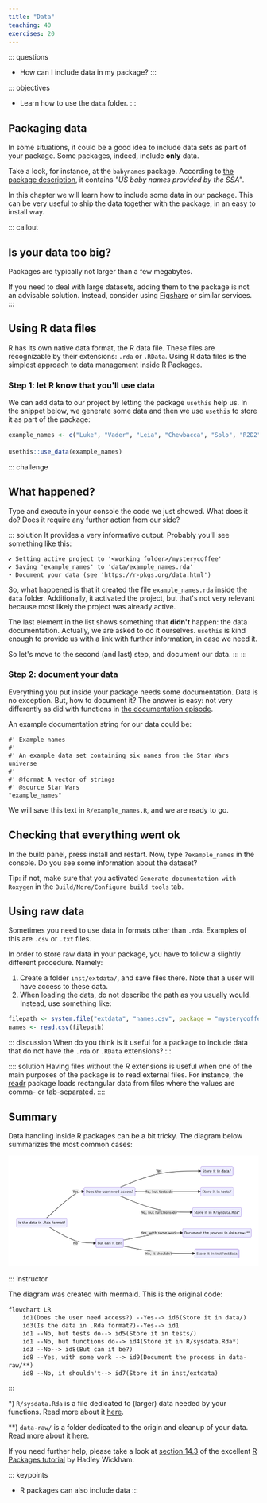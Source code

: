 ```yaml
---
title: "Data"
teaching: 40
exercises: 20
---
```


::: questions
- How can I include data in my package?
:::

::: objectives
- Learn how to use the `data` folder.
:::



## Packaging data

In some situations, it could be a good idea to include data sets as part of your package.
Some packages, indeed, include **only** data.

Take a look, for instance, at the `babynames` package.
According to [the package description](https://cran.r-project.org/web/packages/babynames/index.html), it contains _"US baby names provided by the SSA"_.

In this chapter we will learn how to include some data in our package.
This can be very useful to ship the data together with the package, in an easy to install way.

::: callout
## Is your data too big?
Packages are typically not larger than a few megabytes.

If you need to deal with large datasets, adding them to the package is not an advisable solution.
Instead, consider using [Figshare](https://figshare.com/) or similar services.
:::

## Using R data files

R has its own native data format, the R data file.
These files are recognizable by their extensions: `.rda` or `.RData`.
Using R data files is the simplest approach to data management inside R Packages.

### Step 1: let R know that you'll use data

We can add data to our project by letting the package `usethis` help us.
In the snippet below, we generate some data and then we use `usethis` to store it as part of the package:

```r
example_names <- c("Luke", "Vader", "Leia", "Chewbacca", "Solo", "R2D2")

usethis::use_data(example_names)
```

::: challenge
## What happened?
Type and execute in your console the code we just showed.
What does it do?
Does it require any further action from our side?

::: solution
It provides a very informative output.
Probably you'll see something like this:
```output
✔ Setting active project to '<working folder>/mysterycoffee'
✔ Saving 'example_names' to 'data/example_names.rda'
• Document your data (see 'https://r-pkgs.org/data.html')
```

So, what happened is that it created the file `example_names.rda` inside the `data` folder.
Additionally, it activated the project, but that's not very relevant because most likely the project was already active.

The last element in the list shows something that **didn't** happen: the data documentation.
Actually, we are asked to do it ourselves.
`usethis` is kind enough to provide us with a link with further information, in case we need it.

So let's move to the second (and last) step, and document our data.
:::
:::

### Step 2: document your data

Everything you put inside your package needs some documentation.
Data is no exception.
But, how to document it?
The answer is easy: not very differently as did with functions in [the documentation episode](documentation.Rmd).

An example documentation string for our data could be:

```
#' Example names
#'
#' An example data set containing six names from the Star Wars universe
#'
#' @format A vector of strings
#' @source Star Wars
"example_names"
```

We will save this text in `R/example_names.R`, and we are ready to go.

## Checking that everything went ok

In the build panel, press install and restart.
Now, type `?example_names` in the console.
Do you see some information about the dataset?

Tip: if not, make sure that you activated `Generate documentation with Roxygen` in the `Build/More/Configure build tools` tab.

## Using raw data

Sometimes you need to use data in formats other than `.rda`.
Examples of this are `.csv` or `.txt` files.

In order to store raw data in your package, you have to follow a slightly different procedure.
Namely:

1. Create a folder `inst/extdata/`, and save files there. Note that a user will have access to these data.
2. When loading the data, do not describe the path as you usually would. Instead, use something like:


``` r
filepath <- system.file("extdata", "names.csv", package = "mysterycoffee")
names <- read.csv(filepath)
```

::: discussion
When do you think is it useful for a package to include data that do not have the `.rda` or `.RData` extensions?
:::

:::: solution
Having files without the _R_ extensions is useful when one of the main purposes of the package is to read external files. For instance, the  [readr](https://readr.tidyverse.org/) package loads rectangular data from files where the values are comma- or tab-separated.
::::

## Summary

Data handling inside R packages can be a bit tricky.
The diagram below summarizes the most common cases:

![](fig/mermaid-data.png)

::: instructor

The diagram was created with mermaid. This is the original code:

```mermaid
flowchart LR
    id1(Does the user need access?) --Yes--> id6(Store it in data/)
    id3(Is the data in .Rda format?)--Yes--> id1
    id1 --No, but tests do--> id5(Store it in tests/)
    id1 --No, but functions do--> id4(Store it in R/sysdata.Rda*)
    id3 --No--> id8(But can it be?)
    id8 --Yes, with some work --> id9(Document the process in data-raw/**)
    id8 --No, it shouldn't--> id7(Store it in inst/extdata)
```
:::

*) `R/sysdata.Rda` is a file dedicated to (larger) data needed by your functions. Read more about it [here](https://r-pkgs.org/Data.html#sec-data-sysdata).

**) `data-raw/` is a folder dedicated to the origin and cleanup of your data. Read more about it [here](https://r-pkgs.org/Data.html#sec-data-data-raw).

If you need further help, please take a look at [section 14.3](https://r-pkgs.org/data.html) of the excellent [R Packages tutorial](https://r-pkgs.org/index.html) by Hadley Wickham.

::: keypoints
- R packages can also include data
:::
